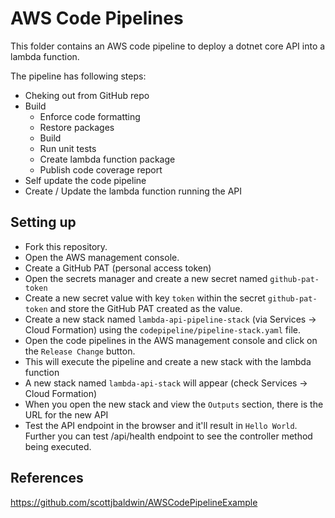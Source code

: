 # AWS Code Pipelines

This folder contains an AWS code pipeline to deploy a dotnet core API into a lambda function.

The pipeline has following steps:

* Cheking out from GitHub repo
* Build
  * Enforce code formatting
  * Restore packages
  * Build
  * Run unit tests
  * Create lambda function package
  * Publish code coverage report
* Self update the code pipeline
* Create / Update the lambda function running the API

## Setting up

* Fork this repository.
* Open the AWS management console.
* Create a GitHub PAT (personal access token)
* Open the secrets manager and create a new secret named `github-pat-token` 
* Create a new secret value with key `token` within the secret `github-pat-token` and store the GitHub PAT created as the value.
* Create a new stack named `lambda-api-pipeline-stack` (via Services -> Cloud Formation) using the `codepipeline/pipeline-stack.yaml` file.
* Open the code pipelines in the AWS management console and click on the `Release Change` button.
* This will execute the pipeline and create a new stack with the lambda function
* A new stack named `lambda-api-stack` will appear (check Services -> Cloud Formation)
* When you open the new stack and view the `Outputs` section, there is the URL for the new API 
* Test the API endpoint in the browser and it'll result in `Hello World`. Further you can test <URL for the new API>/api/health endpoint to see the controller method being executed.

## References

https://github.com/scottjbaldwin/AWSCodePipelineExample

